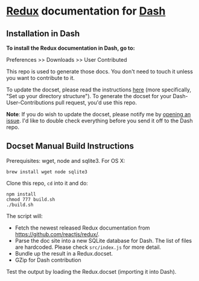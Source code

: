 # [Redux](https://github.com/reactjs/redux/) documentation for [Dash](http://kapeli.com/dash)

## Installation in Dash

**To install the Redux documentation in Dash, go to:**

Preferences >> Downloads >> User Contributed

This repo is used to generate those docs. You don't need to touch it unless you want to contribute to it.

To update the docset, please read the instructions [here](https://github.com/Kapeli/Dash-User-Contributions#contribute-a-new-docset) (more specifically, "Set up your directory structure"). To generate the docset for your Dash-User-Contributions pull request, you'd use this repo.

**Note**: If you do wish to update the docset, please notify me by [opening an issue](https://github.com/epitaphmike/redux/issues/new). I'd like to double check everything before you send it off to the Dash repo.

## Docset Manual Build Instructions

Prerequisites: wget, node and sqlite3. For OS X:

    brew install wget node sqlite3

Clone this repo, `cd` into it and do:

    npm install
    chmod 777 build.sh
    ./build.sh

The script will:

- Fetch the newest released Redux documentation from https://github.com/reactjs/redux/.
- Parse the doc site into a new SQLite database for Dash. The list of files are hardcoded. Please check `src/index.js` for more detail.
- Bundle up the result in a Redux.docset.
- GZip for Dash contribution

Test the output by loading the Redux.docset (importing it into Dash).
